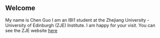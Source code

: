 ## Welcome 

My name is Chen Guo
I am an IBI1 student at the Zhejiang University - University of Edinburgh (ZJE) Institute.
I am happy for your visit.
You can see the ZJE website [here](https://zje.zju.edu.cn/zje/main.htm) 
